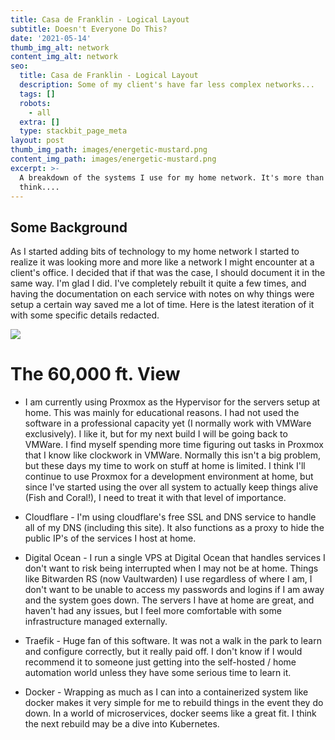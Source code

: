```yaml
---
title: Casa de Franklin - Logical Layout
subtitle: Doesn't Everyone Do This?
date: '2021-05-14'
thumb_img_alt: network
content_img_alt: network
seo:
  title: Casa de Franklin - Logical Layout
  description: Some of my client's have far less complex networks...
  tags: []
  robots:
    - all
  extra: []
  type: stackbit_page_meta
layout: post
thumb_img_path: images/energetic-mustard.png
content_img_path: images/energetic-mustard.png
excerpt: >-
  A breakdown of the systems I use for my home network. It's more than you might
  think.... 
---
```

## Some Background

As I started adding bits of technology to my home network I started to realize it was looking more and more like a network I might encounter at a client's office. I decided that if that was the case, I should document it in the same way. I'm glad I did. I've completely rebuilt it quite a few times, and having the documentation on each service with notes on why things were setup a certain way saved me a lot of time. Here is the latest iteration of it with some specific details redacted.

![](/images/energetic-mustard.png)



# The 60,000 ft. View

*   I am currently using Proxmox as the Hypervisor for the servers setup at home. This was mainly for educational reasons. I had not used the software in a professional capacity yet (I normally work with VMWare exclusively). I like it, but for my next build I will be going back to VMWare. I find myself spending more time figuring out tasks in Proxmox that I know like clockwork in VMWare. Normally this isn't a big problem, but these days my time to work on stuff at home is limited. I think I'll continue to use Proxmox for a development environment at home, but since I've started using the over all system to actually keep things alive (Fish and Coral!), I need to treat it with that level of importance.

*   Cloudflare - I'm using cloudflare's free SSL and DNS service to handle all of my DNS (including this site). It also functions as a proxy to hide the public IP's of the services I host at home.

*   Digital Ocean - I run a single VPS at Digital Ocean that handles services I don't want to risk being interrupted when I may not be at home. Things like Bitwarden RS (now Vaultwarden) I use regardless of where I am, I don't want to be unable to access my passwords and logins if I am away and the system goes down. The servers I have at home are great, and haven't had any issues, but I feel more comfortable with some infrastructure managed externally.

*   Traefik - Huge fan of this software. It was not a walk in the park to learn and configure correctly, but it really paid off. I don't know if I would recommend it to someone just getting into the self-hosted / home automation world unless they have some serious time to learn it.

*   Docker - Wrapping as much as I can into a containerized system like docker makes it very simple for me to rebuild things in the event they do down. In a world of microservices, docker seems like a great fit. I think the next rebuild may be a dive into Kubernetes. 
